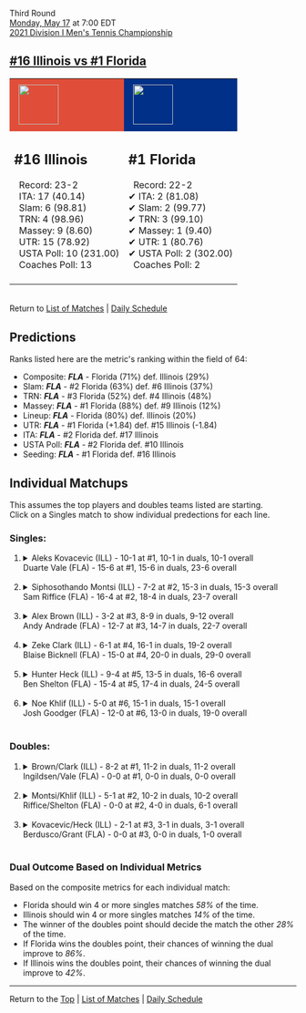 Third Round[](#top)<a name="top"></a>  
[Monday, May 17](../../schedule/05-17.md) at 7:00 EDT  
[2021 Division I Men's Tennis Championship](../index.md)  
## [#16 Illinois vs #1 Florida](https://www.ncaa.com/game/5833418)  

<table><tr style="background-color: #d9d9d9 !important"><td style="background-color: #E04E39 !important"><img src="https://www.ncaa.com/sites/default/files/images/logos/schools/i/illinois.70.png" width="70" height="70" style="padding: 8px;" /></td><td style="background-color: #003087 !important"><img src="https://www.ncaa.com/sites/default/files/images/logos/schools/f/florida.70.png" width="70" height="70" style="padding: 8px;" /></td></tr><tr>
<td>  

<h2>#16 Illinois</h2>  
&nbsp; Record: 23-2<br>  
&nbsp; ITA: 17 (40.14)<br>  
&nbsp; Slam: 6 (98.81)<br>  
&nbsp; TRN: 4 (98.96)<br>  
&nbsp; Massey: 9 (8.60)<br>  
&nbsp; UTR: 15 (78.92)<br>  
&nbsp; USTA Poll: 10 (231.00)<br>  
&nbsp; Coaches Poll: 13<br>  
<br>  

</td>
<td>  

<h2>#1 Florida</h2>  
&nbsp; Record: 22-2<br>  
&#10004; ITA: 2 (81.08)<br>  
&#10004; Slam: 2 (99.77)<br>  
&#10004; TRN: 3 (99.10)<br>  
&#10004; Massey: 1 (9.40)<br>  
&#10004; UTR: 1 (80.76)<br>  
&#10004; USTA Poll: 2 (302.00)<br>  
&nbsp; Coaches Poll: 2<br>  
<br>  

</td>
</tr></table>  


<br>Return to [List of Matches](../index.md) &#124; [Daily Schedule](../../schedule/05-17.md)

## Predictions  

Ranks listed here are the metric's ranking within the field of 64:  
- Composite: ***FLA*** - Florida (71%) def. Illinois (29%)  
- Slam: ***FLA*** - #2 Florida (63%) def. #6 Illinois (37%)  
- TRN: ***FLA*** - #3 Florida (52%) def. #4 Illinois (48%)  
- Massey: ***FLA*** - #1 Florida (88%) def. #9 Illinois (12%)  
- Lineup: ***FLA*** - Florida (80%) def. Illinois (20%)  
- UTR: ***FLA*** - #1 Florida (+1.84) def. #15 Illinois (-1.84)  
- ITA: ***FLA*** - #2 Florida def. #17 Illinois  
- USTA Poll: ***FLA*** - #2 Florida def. #10 Illinois  
- Seeding: ***FLA*** - #1 Florida def. #16 Illinois  

## Individual Matchups  
This assumes the top players and doubles teams listed are starting.  
Click on a Singles match to show individual predections for each line.  

### Singles:  

<ol>
<li><details>
<summary markdown="span">Aleks Kovacevic (ILL) - 10-1 at #1, 10-1 in duals, 10-1 overall<br>Duarte Vale (FLA) - 15-6 at #1, 15-6 in duals, 23-6 overall</summary>
<h4>Predictions</h4><ul>
<li>Composite: <b><i>ILL</i></b> - Kovacevic (75%) def. Vale (25%)</li>  
<li>Slam: <b><i>ILL</i></b> - Kovacevic (73%) def. Vale (27%)</li>  
<li>TRN: <b><i>ILL</i></b> - Kovacevic (72%) def. Vale (28%)</li>  
<li>Massey: <b><i>ILL</i></b> - Kovacevic (73%) def. Vale (27%)</li>  
<li>UTR: <b><i>ILL</i></b> - Kovacevic (80%) def. Vale (20%)</li>  
<li>ITA: <b><i>FLA</i></b> - Vale (54.01) def. Kovacevic (4.00)</li>  
</ul>
</details>&nbsp;</li>
<li><details>
<summary markdown="span">Siphosothando Montsi (ILL) - 7-2 at #2, 15-3 in duals, 15-3 overall<br>Sam Riffice (FLA) - 16-4 at #2, 18-4 in duals, 23-7 overall</summary>
<h4>Predictions</h4><ul>
<li>Composite: <b><i>FLA</i></b> - Riffice (57%) def. Montsi (43%)</li>  
<li>Slam: <b><i>ILL</i></b> - Montsi (51%) def. Riffice (49%)</li>  
<li>TRN: <b><i>ILL</i></b> - Montsi (54%) def. Riffice (46%)</li>  
<li>Massey: <b><i>FLA</i></b> - Riffice (56%) def. Montsi (44%)</li>  
<li>UTR: <b><i>FLA</i></b> - Riffice (78%) def. Montsi (22%)</li>  
<li>ITA: <b><i>FLA</i></b> - Riffice (49.68) def. Montsi (4.79)</li>  
</ul>
</details>&nbsp;</li>
<li><details>
<summary markdown="span">Alex Brown (ILL) - 3-2 at #3, 8-9 in duals, 9-12 overall<br>Andy Andrade (FLA) - 12-7 at #3, 14-7 in duals, 22-7 overall</summary>
<h4>Predictions</h4><ul>
<li>Composite: <b><i>FLA</i></b> - Andrade (84%) def. Brown (16%)</li>  
<li>Slam: <b><i>FLA</i></b> - Andrade (74%) def. Brown (26%)</li>  
<li>TRN: <b><i>FLA</i></b> - Andrade (86%) def. Brown (14%)</li>  
<li>Massey: <b><i>FLA</i></b> - Andrade (85%) def. Brown (15%)</li>  
<li>UTR: <b><i>FLA</i></b> - Andrade (90%) def. Brown (10%)</li>  
<li>ITA: <b><i>FLA</i></b> - Andrade (32.71) def. Brown (1.47)</li>  
</ul>
</details>&nbsp;</li>
<li><details>
<summary markdown="span">Zeke Clark (ILL) - 6-1 at #4, 16-1 in duals, 19-2 overall<br>Blaise Bicknell (FLA) - 15-0 at #4, 20-0 in duals, 29-0 overall</summary>
<h4>Predictions</h4><ul>
<li>Composite: <b><i>FLA</i></b> - Bicknell (63%) def. Clark (37%)</li>  
<li>Slam: <b><i>FLA</i></b> - Bicknell (50%) def. Clark (50%)</li>  
<li>TRN: <b><i>FLA</i></b> - Bicknell (71%) def. Clark (29%)</li>  
<li>Massey: <b><i>FLA</i></b> - Bicknell (57%) def. Clark (43%)</li>  
<li>UTR: <b><i>FLA</i></b> - Bicknell (72%) def. Clark (28%)</li>  
<li>ITA: <b><i>FLA</i></b> - Bicknell (15.89) def. Clark (6.43)</li>  
</ul>
</details>&nbsp;</li>
<li><details>
<summary markdown="span">Hunter Heck (ILL) - 9-4 at #5, 13-5 in duals, 16-6 overall<br>Ben Shelton (FLA) - 15-4 at #5, 17-4 in duals, 24-5 overall</summary>
<h4>Predictions</h4><ul>
<li>Composite: <b><i>FLA</i></b> - Shelton (70%) def. Heck (30%)</li>  
<li>Slam: <b><i>FLA</i></b> - Shelton (62%) def. Heck (38%)</li>  
<li>TRN: <b><i>FLA</i></b> - Shelton (63%) def. Heck (37%)</li>  
<li>Massey: <b><i>FLA</i></b> - Shelton (67%) def. Heck (33%)</li>  
<li>UTR: <b><i>FLA</i></b> - Shelton (88%) def. Heck (12%)</li>  
<li>ITA: <b><i>FLA</i></b> - Shelton (3.20) def. Heck (2.36)</li>  
</ul>
</details>&nbsp;</li>
<li><details>
<summary markdown="span">Noe Khlif (ILL) - 5-0 at #6, 15-1 in duals, 15-1 overall<br>Josh Goodger (FLA) - 12-0 at #6, 13-0 in duals, 19-0 overall</summary>
<h4>Predictions</h4><ul>
<li>Composite: <b><i>FLA</i></b> - Goodger (68%) def. Khlif (32%)</li>  
<li>Slam: <b><i>FLA</i></b> - Goodger (59%) def. Khlif (41%)</li>  
<li>TRN: <b><i>FLA</i></b> - Goodger (65%) def. Khlif (35%)</li>  
<li>Massey: <b><i>FLA</i></b> - Goodger (68%) def. Khlif (32%)</li>  
<li>UTR: <b><i>FLA</i></b> - Goodger (80%) def. Khlif (20%)</li>  
<li>ITA: <b><i>FLA</i></b> - Goodger (8.31) def. Khlif (3.59)</li>  
</ul>
</details>&nbsp;</li>
</ol>

### Doubles:  

<ol>
<li><details>
<summary markdown="span">Brown/Clark (ILL) - 8-2 at #1, 11-2 in duals, 11-2 overall<br>Ingildsen/Vale (FLA) - 0-0 at #1, 0-0 in duals, 0-0 overall</summary>
<br>Sorry, we don't have any metrics for this match
</details>&nbsp;</li>
<li><details>
<summary markdown="span">Montsi/Khlif (ILL) - 5-1 at #2, 10-2 in duals, 10-2 overall<br>Riffice/Shelton (FLA) - 0-0 at #2, 4-0 in duals, 6-1 overall</summary>
<br>Sorry, we don't have any metrics for this match
</details>&nbsp;</li>
<li><details>
<summary markdown="span">Kovacevic/Heck (ILL) - 2-1 at #3, 3-1 in duals, 3-1 overall<br>Berdusco/Grant (FLA) - 0-0 at #3, 0-0 in duals, 1-0 overall</summary>
<br>Sorry, we don't have any metrics for this match
</details>&nbsp;</li>
</ol>

### Dual Outcome Based on Individual Metrics  
  
Based on the composite metrics for each individual match:  
- Florida should win 4 or more singles matches *58%* of the time.  
- Illinois should win 4 or more singles matches *14%* of the time.  
- The winner of the doubles point should decide the match the other *28%* of the time.  
- If Florida wins the doubles point, their chances of winning the dual improve to *86%*.  
- If Illinois wins the doubles point, their chances of winning the dual improve to *42%*.  
  
------

Return to the [Top](#top) &#124; [List of Matches](../index.md) &#124; [Daily Schedule](../../schedule/05-17.md)  
